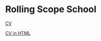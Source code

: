 # Rolling Scope School

[CV](https://KananovichKseniya.github.io/rsschool-cv/cv "Curriculum Vitae")

[CV in HTML](https://KananovichKseniya.github.io/rsschool-cv/cv/ "Curriculum Vitae")